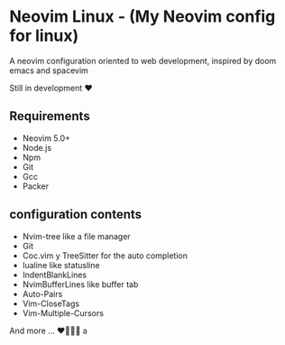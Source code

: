 # Neovim Linux - (My Neovim config for linux)

A neovim configuration oriented to web development, inspired by doom emacs and spacevim

Still in development ❤️

## Requirements

- Neovim 5.0+
- Node.js
- Npm
- Git
- Gcc
- Packer

## configuration contents

- Nvim-tree like a file manager
- Git
- Coc.vim y TreeSitter for the auto completion
- lualine like statusline
- IndentBlankLines
- NvimBufferLines like buffer tab
- Auto-Pairs
- Vim-CloseTags
- Vim-Multiple-Cursors

And more ... ❤️👨‍💻🔥
a
